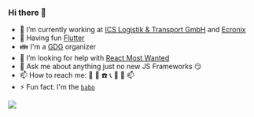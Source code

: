 ### Hi there 👋

- 🔭 I’m currently working at [ICS Logistik & Transport GmbH](https://www.ics-logistik.com) and [Ecronix](https://www.ecronix.com/)
- 🌱 Having fun [Flutter](https://flutter.dev/)
- 👪 I'm a [GDG](https://developers.google.com/community/gdg) organizer
- 🤔 I’m looking for help with [React Most Wanted](https://github.com/TarikHuber/react-most-wanted)
- 💬 Ask me about anything just no new JS Frameworks :smirk:
- 📫 How to reach me: :email: :iphone: :phone: :telephone_receiver: :fax: :mega: :mailbox:
- ⚡ Fun fact: I'm the [```babo```](https://www.amazon.com/Mens-Babo-Bosnian-Premium-T-Shirt/dp/B084PVW898)


<img align="left" src="https://github-readme-stats.vercel.app/api?username=TarikHuber&count_private=true&show_icons=true" />

